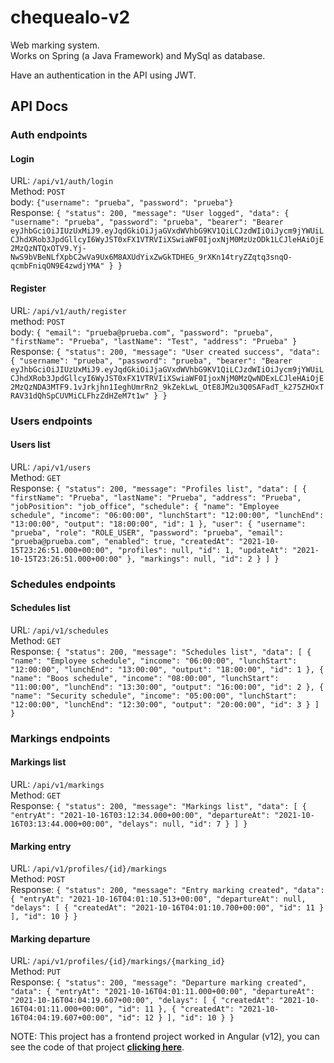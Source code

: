 # chequealo-v2
Web marking system.\
Works on Spring (a Java Framework) and MySql as database.

Have an authentication in the API using JWT.

## API Docs
### Auth endpoints
#### Login
URL: `/api/v1/auth/login`\
Method: `POST`\
body: `{"username": "prueba", "password": "prueba"}`\
Response: `{
"status": 200,
"message": "User logged",
"data": {
"username": "prueba",
"password": "prueba",
"bearer": "Bearer eyJhbGciOiJIUzUxMiJ9.eyJqdGkiOiJjaGVxdWVhbG9KV1QiLCJzdWIiOiJycm9jYWUiLCJhdXRob3JpdGllcyI6WyJST0xFX1VTRVIiXSwiaWF0IjoxNjM0MzUzODk1LCJleHAiOjE2MzQzNTQxOTV9.Yj-NwS9bVBeNLfXpbC2wVa9Ux6M8AXUdYixZwGkTDHEG_9rXKn14tryZZqtq3snqO-qcmbFniqON9E4zwdjYMA"
}
}`

#### Register
URL: `/api/v1/auth/register`\
method: `POST`\
body: `{
"email": "prueba@prueba.com",
"password": "prueba",
"firstName": "Prueba",
"lastName": "Test",
"address": "Prueba"
}`\
Response: `{
"status": 200,
"message": "User created success",
"data": {
"username": "prueba",
"password": "prueba",
"bearer": "Bearer eyJhbGciOiJIUzUxMiJ9.eyJqdGkiOiJjaGVxdWVhbG9KV1QiLCJzdWIiOiJycm9jYWUiLCJhdXRob3JpdGllcyI6WyJST0xFX1VTRVIiXSwiaWF0IjoxNjM0MzQwNDExLCJleHAiOjE2MzQzNDA3MTF9.1vJrkjhn1IeghUmrRn2_9kZekLwL_OtE8JM2u3Q0SAFadT_k275ZHOxTRAV31dQhSpCUVMiCLFhzZdHZeM7t1w"
}
}`

### Users endpoints
#### Users list
URL: `/api/v1/users`\
Method: `GET`\
Response: `{
"status": 200,
"message": "Profiles list",
"data": [
{
"firstName": "Prueba",
"lastName": "Prueba",
"address": "Prueba",
"jobPosition": "job_office",
"schedule": {
"name": "Employee schedule",
"income": "06:00:00",
"lunchStart": "12:00:00",
"lunchEnd": "13:00:00",
"output": "18:00:00",
"id": 1
},
"user": {
"username": "prueba",
"role": "ROLE_USER",
"password": "prueba",
"email": "prueba@prueba.com",
"enabled": true,
"createdAt": "2021-10-15T23:26:51.000+00:00",
"profiles": null,
"id": 1,
"updateAt": "2021-10-15T23:26:51.000+00:00"
},
"markings": null,
"id": 2
}
]
}`

### Schedules endpoints
#### Schedules list
URL: `/api/v1/schedules`\
Method: `GET`\
Response: `{
"status": 200,
"message": "Schedules list",
"data": [
{
"name": "Employee schedule",
"income": "06:00:00",
"lunchStart": "12:00:00",
"lunchEnd": "13:00:00",
"output": "18:00:00",
"id": 1
},
{
"name": "Boos schedule",
"income": "08:00:00",
"lunchStart": "11:00:00",
"lunchEnd": "13:30:00",
"output": "16:00:00",
"id": 2
},
{
"name": "Security schedule",
"income": "05:00:00",
"lunchStart": "12:00:00",
"lunchEnd": "12:30:00",
"output": "20:00:00",
"id": 3
}
]
}`

### Markings endpoints
#### Markings list
URL: `/api/v1/markings`\
Method: `GET`\
Response: `{
"status": 200,
"message": "Markings list",
"data": [
{
"entryAt": "2021-10-16T03:12:34.000+00:00",
"departureAt": "2021-10-16T03:13:44.000+00:00",
"delays": null,
"id": 7
}
]
}`

#### Marking entry
URL: `/api/v1/profiles/{id}/markings`\
Method: `POST`\
Response: `{
"status": 200,
"message": "Entry marking created",
"data": {
"entryAt": "2021-10-16T04:01:10.513+00:00",
"departureAt": null,
"delays": [
{
"createdAt": "2021-10-16T04:01:10.700+00:00",
"id": 11
}
],
"id": 10
}
}`

#### Marking departure
URL: `/api/v1/profiles/{id}/markings/{marking_id}`\
Method: `PUT`\
Response: `{
"status": 200,
"message": "Departure marking created",
"data": {
"entryAt": "2021-10-16T04:01:11.000+00:00",
"departureAt": "2021-10-16T04:04:19.607+00:00",
"delays": [
{
"createdAt": "2021-10-16T04:01:11.000+00:00",
"id": 11
},
{
"createdAt": "2021-10-16T04:04:19.607+00:00",
"id": 12
}
],
"id": 10
}
}`

NOTE: This project has a frontend project worked in Angular (v12), you can see the code of that project **[clicking here](https://gitlab.com/umg6/chequealo-v2)**.